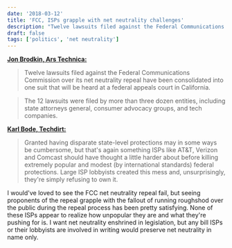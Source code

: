 ```yaml
---
date: '2018-03-12'
title: 'FCC, ISPs grapple with net neutrality challenges'
description: "Twelve lawsuits filed against the Federal Communications Commission over its net neutrality repeal have been consolidated into one suit that will be heard at a federal appeals court in California."
draft: false
tags: ['politics', 'net neutrality']
---
```


**[Jon Brodkin, Ars Technica:](https://arstechnica.com/?p=1274035)**

> Twelve lawsuits filed against the Federal Communications Commission over its net neutrality repeal have been consolidated into one suit that will be heard at a federal appeals court in California.<!-- excerpt -->

> The 12 lawsuits were filed by more than three dozen entities, including state attorneys general, consumer advocacy groups, and tech companies.

**[Karl Bode, Techdirt:](https://www.techdirt.com/2018/03/12/telecom-lobbyists-whine-about-state-net-neutrality-efforts-they-helped-create/)**

> Granted having disparate state-level protections may in some ways be cumbersome, but that's again something ISPs like AT&T, Verizon and Comcast should have thought a little harder about before killing extremely popular and modest (by international standards) federal protections. Large ISP lobbyists created this mess and, unsurprisingly, they're simply refusing to own it.

I would've loved to see the FCC net neutrality repeal fail, but seeing proponents of the repeal grapple with the fallout of running roughshod over the public during the repeal process has been pretty satisfying. None of these ISPs appear to realize how unpopular they are and what they're pushing for is. I want net neutrality enshrined in legislation, but any bill ISPs or their lobbyists are involved in writing would preserve net neutrality in name only.

